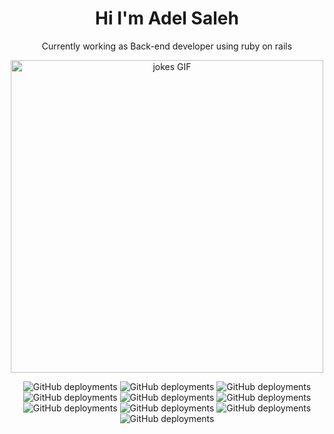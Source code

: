 <div align="center">
 <h1 align="center"> Hi I'm Adel Saleh </h1>
 <p> Currently working as Back-end developer using ruby on rails </p>
 <img src="https://media.giphy.com/media/WTjXuYA2y4o3UZly3W/giphy.gif" width="500" alt="jokes GIF">
<!--  <p align="center"><i>Random programming jokes on your README.</i></p> -->
 <p align="center"><img alt="GitHub deployments" src="https://img.shields.io/badge/-Ruby-b80000?style=flat-square&logo=ruby&logoColor=white"/>
 <img alt="GitHub deployments" src="https://img.shields.io/badge/-Rails-b80000?style=flat-square&logo=rubyonrails&logoColor=white"/>
 <img alt="GitHub deployments" src="https://img.shields.io/badge/-PostgreSQL-336791?style=flat-square&logo=postgresql"/>
 <img alt="GitHub deployments" src="https://img.shields.io/badge/-HTML5-E34F26?style=flat-square&logo=html5&logoColor=white"/>
 <img alt="GitHub deployments" src="https://img.shields.io/badge/-CSS3-1572B6?style=flat-square&logo=css3"/>
 <img alt="GitHub deployments" src="https://img.shields.io/badge/-Bootstrap-563D7C?style=flat-square&logo=bootstrap"/></br>
 <img alt="GitHub deployments" src="https://img.shields.io/badge/-Heroku-430098?style=flat-square&logo=heroku"/>
 <img alt="GitHub deployments" src="https://img.shields.io/badge/Amazon%20AWS-232F3E?style=flat-square&logo=amazon-aws"/>
 <img alt="GitHub deployments" src="https://img.shields.io/badge/-Git-black?style=flat-square&logo=git"/>
 <img alt="GitHub deployments" src="https://img.shields.io/badge/-GitHub-181717?style=flat-square&logo=github"/>


  </p>
</div>

<!--  <a href="https://github.com/ABSphreak/readme-jokes/issues"><img alt="GitHub issues" src="https://img.shields.io/github/issues/ABSphreak/readme-jokes?label=Issues&style=flat-square"/></a>

<!-- <div align="center">
  <a href="#demo">View Demo</a>
  ●
  <a href="https://github.com/ABSphreak/readme-jokes/issues/new">Report Bugs</a>
</div> -->
